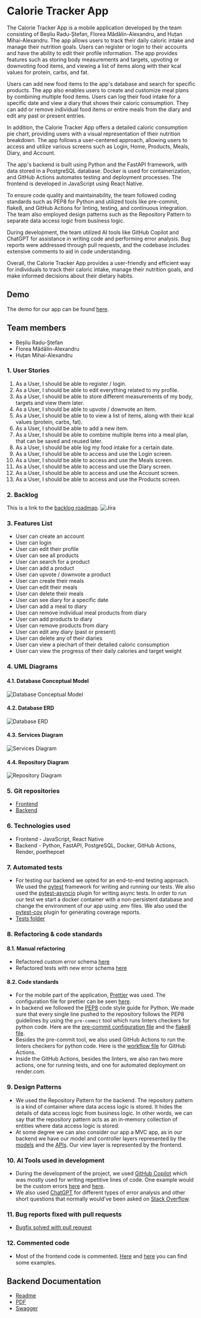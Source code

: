# Calorie Tracker App
The Calorie Tracker App is a mobile application developed by the team consisting of Beșliu Radu-Ștefan, Florea Mădălin-Alexandru, and Huțan Mihai-Alexandru. The app allows users to track their daily caloric intake and manage their nutrition goals. Users can register or login to their accounts and have the ability to edit their profile information. The app provides features such as storing body measurements and targets, upvoting or downvoting food items, and viewing a list of items along with their kcal values for protein, carbs, and fat.

Users can add new food items to the app's database and search for specific products. The app also enables users to create and customize meal plans by combining multiple food items. Users can log their food intake for a specific date and view a diary that shows their caloric consumption. They can add or remove individual food items or entire meals from the diary and edit any past or present entries.

In addition, the Calorie Tracker App offers a detailed caloric consumption pie chart, providing users with a visual representation of their nutrition breakdown. The app follows a user-centered approach, allowing users to access and utilize various screens such as Login, Home, Products, Meals, Diary, and Account.

The app's backend is built using Python and the FastAPI framework, with data stored in a PostgreSQL database. Docker is used for containerization, and GitHub Actions automates testing and deployment processes. The frontend is developed in JavaScript using React Native.

To ensure code quality and maintainability, the team followed coding standards such as PEP8 for Python and utilized tools like pre-commit, flake8, and GitHub Actions for linting, testing, and continuous integration. The team also employed design patterns such as the Repository Pattern to separate data access logic from business logic.

During development, the team utilized AI tools like GitHub Copilot and ChatGPT for assistance in writing code and performing error analysis. Bug reports were addressed through pull requests, and the codebase includes extensive comments to aid in code understanding.

Overall, the Calorie Tracker App provides a user-friendly and efficient way for individuals to track their caloric intake, manage their nutrition goals, and make informed decisions about their dietary habits.

## Demo
The demo for our app can be found [here](https://youtu.be/--KoGpuSNH0).

## Team members
- Beșliu Radu-Ștefan
- Florea Mădălin-Alexandru
- Huțan Mihai-Alexandru

###  1. User Stories
01. As a User, I should be able to register / login.
02. As a User, I should be able to edit everything related to my profile.
03. As a User, I should be able to store different measurements of my body, targets and view them later.
04. As a User, I should be able to upvote / downvote an item.
05. As a User, I should be able to to view a list of items, along with their kcal values (protein, carbs, fat).
06. As a User, I should be able to add a new item.
07. As a User, I should be able to combine multiple items into a meal plan, that can be saved and reused later.
08. As a User, I should be able log my food intake for a certain date.
09. As a User, I should be able to access and use the Login screen.
10. As a User, I should be able to access and use the Meals screen.
11. As a User, I should be able to access and use the Diary screen.
12. As a User, I should be able to access and use the Account screen.
13. As a User, I should be able to access and use the Products screen.

### 2. Backlog
This is a link to the [backlog roadmap](https://mirama.atlassian.net/jira/software/projects/CT/boards/2/roadmap).
![Jira](./documentation/jira.png)

### 3. Features List
-  User can create an account
-  User can login
-  User can edit their profile
-  User can see all products
-  User can search for a product
-  User can add a product
-  User can upvote / downvote a product
-  User can create their meals
-  User can edit their meals
-  User can delete their meals
-  User can see diary for a specific date
-  User can add a meal to diary
-  User can remove individual meal products from diary
-  User can add products to diary
-  User can remove products from diary
-  User can edit any diary (past or present)
-  User can delete any of their diaries
-  User can view a piechart of their detailed caloric consumption
-  User can view the progress of their daily calories and target weight

 
### 4. UML Diagrams

#### 4.1. Database Conceptual Model
![Database Conceptual Model](./documentation/unnormalized_db.jpg)

#### 4.2. Database ERD
![Database ERD](./documentation/db.jpg)

#### 4.3. Services Diagram
![Services Diagram](./documentation/services.jpg)

#### 4.4. Repository Diagram
![Repository Diagram](./documentation/repositories.jpg)

### 5. Git repositories
- [Frontend](https://github.com/RaduBesliu/calorie-tracker-mobile)
- [Backend](https://github.com/hutanmihai/calorie-tracker-backend)

### 6. Technologies used
- Frontend - JavaScript, React Native
- Backend - Python, FastAPI, PostgreSQL, Docker, GitHub Actions, Render, poethepoet

### 7. Automated tests
- For testing our backend we opted for an end-to-end testing approach. We used the [pytest](https://docs.pytest.org/en/6.2.x/) framework for writing and running our tests. We also used the [pytest-asyncio](https://pypi.org/project/pytest-asyncio/) plugin for writing async tests. In order to run our test we start a docker container with a non-persistent database and change the environment of our app using .env files. We also used the [pytest-cov](https://pypi.org/project/pytest-cov/) plugin for generating coverage reports.
- [Tests folder](https://github.com/hutanmihai/calorie-tracker-backend/tree/main/app/tests)

### 8. Refactoring & code standards

#### 8.1. Manual refactoring
- Refactored custom error schema [here](https://github.com/hutanmihai/calorie-tracker-backend/commit/21de61a914bdc6f1815dd1608d05e8ded627df6c)
- Refactored tests with new error schema [here](https://github.com/hutanmihai/calorie-tracker-backend/commit/572ffa25d919c48d2224f5f5c27a66701dbe08de)

#### 8.2. Code standards
- For the mobile part of the application, [Prettier](https://prettier.io/) was used. The configuration file for prettier can be seen [here](https://github.com/RaduBesliu/calorie-tracker-mobile/blob/main/.prettierrc.js).
- In backend we followed the [PEP8](https://www.python.org/dev/peps/pep-0008/) code style guide for Python. We made sure that every single line pushed to the repository follows the PEP8 guidelines by using the `pre-commit` tool which runs linters checkers for python code. Here are the [pre-commit configuration file](https://github.com/hutanmihai/calorie-tracker-backend/blob/main/.pre-commit-config.yaml) and the [flake8 file](https://github.com/hutanmihai/calorie-tracker-backend/blob/main/.flake8).
- Besides the pre-commit tool, we also used GitHub Actions to run the linters checkers for python code. Here is the [workflow file](https://github.com/hutanmihai/calorie-tracker-backend/blob/main/.github/workflows/main.yaml) for GitHub Actions.
- Inside the GitHub Actions, besides the linters, we also ran two more actions, one for running tests, and one for automated deployment on render.com.

### 9. Design Patterns
- We used the Repository Pattern for the backend. The repository pattern is a kind of container where data access logic is stored. It hides the details of data access logic from business logic. In other words, we can say that the repository pattern acts as an in-memory collection of entities where data access logic is stored.
- At some degree we can also consider our app a MVC app, as in our backend we have our model and controller layers represented by the [models](https://github.com/hutanmihai/calorie-tracker-backend/tree/0cb48baa4c8dcb6f1308b91f130d98885b34826f/app/models) and
the [APIs](https://github.com/hutanmihai/calorie-tracker-backend/tree/0cb48baa4c8dcb6f1308b91f130d98885b34826f/app/apis). Our view layer is represented by the frontend.

### 10. AI Tools used in development
- During the development of the project, we used [GitHub Copilot](https://github.com/features/copilot) which was mostly used for writing repetitive lines of code. One example would be the custom errors [here](https://github.com/hutanmihai/calorie-tracker-backend/blob/main/app/services/errors.py) and [here](https://github.com/hutanmihai/calorie-tracker-backend/blob/main/app/repositories/errors.py).
- We also used [ChatGPT](https://chat.openai.com/) for different types of error analysis and other short questions that normally would've been asked on [Stack Overflow](https://stackoverflow.com/).

### 11. Bug reports fixed with pull requests
- [Bugfix solved with pull request](https://github.com/RaduBesliu/calorie-tracker-mobile/issues/9)

### 12. Commented code
- Most of the frontend code is commented. [Here](https://github.com/RaduBesliu/calorie-tracker-mobile/blob/main/src/providers/AuthProvider/index.tsx) and [here](https://github.com/RaduBesliu/calorie-tracker-mobile/blob/main/src/api/index.tsx) you can find some examples.

## Backend Documentation
- [Readme](https://github.com/hutanmihai/calorie-tracker-backend/blob/main/README.md)
- [PDF](https://github.com/hutanmihai/calorie-tracker-backend/blob/main/MDSBackendDocumentation.pdf)
- [Swagger](https://calorietracker.eu/docs)
